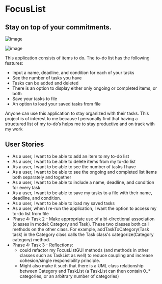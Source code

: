 # FocusList

## Stay on top of your commitments.

![image](https://user-images.githubusercontent.com/109058047/178197250-6cf56872-4dec-4a25-9535-0558fd1057d1.png)

![image](https://user-images.githubusercontent.com/109058047/178197504-15030ea4-280d-483c-be73-e9ccb72777b5.png)

This application consists of items to do. The to-do list has the following features:
- Input a name, deadline, and condition for each of your tasks
- See the number of tasks you have
- Tasks can be added and deleted
- There is an option to display either only ongoing or completed items, or both
- Save your tasks to file
- An option to load your saved tasks from file

Anyone can use this application to stay organized with their tasks. This project is of interest to me because I personally find that having a structured list of my to-do’s helps me to stay productive and on track with my work

## User Stories

- As a user, I want to be able to add an item to my to-do list
- As a user, I want to be able to delete items from my to-do list
- As a user, I want to be able to see the number of tasks I have
- As a user, I want to be able to see the ongoing and completed list items both separately and together
- As a user, I want to be able to include a name, deadline, and condition for every task
- As a user, I want to be able to save my tasks to a file with their name, deadline, and condition.
- As a user, I want to be able to load my saved tasks
- As a user, when I re-run the application, I want the option to access my to-do list from file
- Phase 4: Task 2 - Make appropriate use of a bi-directional association (classes in model: Category and Task).  These two classes both call methods on the other class. For example, addTaskToCategory(Task task) in the Category class calls the Task class's categorize(Category category) method.
- Phase 4: Task 3 - Reflections: 
    - could refactor my FocusListGUI methods (and methods in other classes such as TaskList as well) to reduce coupling and increase cohesion/single responsibility principle. 
    - Might also make it such that there is a UML class relationship between Category and TaskList (a TaskList can then contain 0..* categories, or an arbitrary number of categories)
